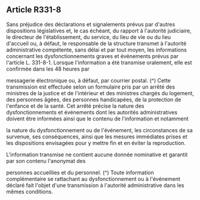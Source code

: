 ## Article R331-8

Sans préjudice des déclarations et signalements prévus par d'autres dispositions législatives et, le cas échéant,
du rapport à l'autorité judiciaire, le directeur de l'établissement, du service, du lieu de vie ou du lieu d'accueil
ou, à défaut, le responsable de la structure transmet à l'autorité administrative compétente, sans délai et par
tout moyen, les informations concernant les dysfonctionnements graves et événements prévus par l'article
L. 331-8-1. Lorsque l'information a été transmise oralement, elle est confirmée dans les 48 heures par

messagerie électronique ou, à défaut, par courrier postal. (^)
Cette transmission est effectuée selon un formulaire pris par un arrêté des ministres de la justice et de
l'intérieur et des ministres chargés du logement, des personnes âgées, des personnes handicapées, de la
protection de l'enfance et de la santé. Cet arrêté précise la nature des dysfonctionnements et événements
dont les autorités administratives doivent être informées ainsi que le contenu de l'information et notamment


la nature du dysfonctionnement ou de l'événement, les circonstances de sa survenue, ses conséquences,
ainsi que les mesures immédiates prises et les dispositions envisagées pour y mettre fin et en éviter la
reproduction.

L'information transmise ne contient aucune donnée nominative et garantit par son contenu l'anonymat des

personnes accueillies et du personnel. (^)
Toute information complémentaire se rattachant au dysfonctionnement ou à l'événement déclaré fait l'objet
d'une transmission à l'autorité administrative dans les mêmes conditions.


